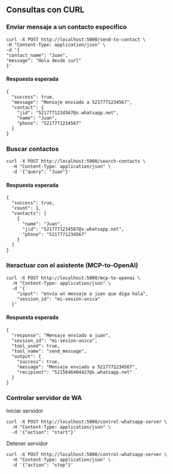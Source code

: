 ## Consultas con CURL
### Envíar mensaje a un contacto especifico
    curl -X POST http://localhost:5000/send-to-contact \
    -H "Content-Type: application/json" \
    -d '{
    "contact_name": "Juan",
    "message": "Hola desde curl"
    }'
#### Respuesta esperada
    {
      "success": true,
      "message": "Mensaje enviado a 5217771234567",
      "contact": {
        "jid": "5217771234567@s.whatsapp.net",
        "name": "Juan",
        "phone": "5217771234567"
      }
    }

### Buscar contactos
    curl -X POST http://localhost:5000/search-contacts \
      -H "Content-Type: application/json" \
      -d '{"query": "Juan"}'
#### Respuesta esperada
    {
      "success": true,
      "count": 1,
      "contacts": [
        {
          "name": "Juan",
          "jid": "5217771234567@s.whatsapp.net",
          "phone": "5217771234567"
        }
      ]
    }

### Iteractuar con el asistente (MCP-to-OpenAI)
    curl -X POST http://localhost:5000/mcp-to-openai \
      -H "Content-Type: application/json" \
      -d '{
        "input": "envía un mensaje a juan que diga hola",
        "session_id": "mi-sesion-unica"
      }'
#### Respuesta esperada
    {
      "response": "Mensaje enviado a juan",
      "session_id": "mi-sesion-unica",
      "tool_used": true,
      "tool_name": "send_message",
      "output": {
        "success": true,
        "message": "Mensaje enviado a 5217771234567",
        "recipient": "5215646404427@s.whatsapp.net"
      }
    }    

### Controlar servidor de WA
Iniciar servidor

    curl -X POST http://localhost:5000/control-whatsapp-server \
      -H "Content-Type: application/json" \
      -d '{"action": "start"}'

Detener servidor

    curl -X POST http://localhost:5000/control-whatsapp-server \
      -H "Content-Type: application/json" \
      -d '{"action": "stop"}'
